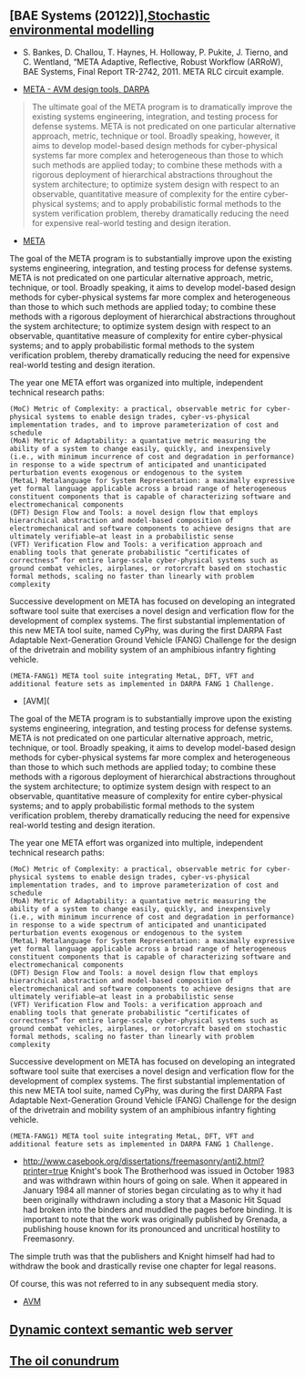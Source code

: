 ## [BAE Systems (20122)],[Stochastic environmental modelling]()

* S. Bankes, D. Challou, T. Haynes, H. Holloway, P. Pukite, J. Tierno, and C. Wentland, “META Adaptive, Reflective, Robust Workflow (ARRoW), BAE Systems, Final Report TR-2742, 2011.
  META RLC circuit example.

* [META - AVM design tools, DARPA](http://www.darpa.mil/Our_Work/TTO/Programs/AVM/AVM_Design_Tools_%28META%29.aspx)

>    The ultimate goal of the META program is to dramatically improve the existing systems engineering, integration, and testing process for defense systems. META is not predicated on one particular alternative approach, metric, technique or tool. Broadly speaking, however, it aims to develop model-based design methods for cyber-physical systems far more complex and heterogeneous than those to which such methods are applied today; to combine these methods with a rigorous deployment of hierarchical abstractions throughout the system architecture; to optimize system design with respect to an observable, quantitative measure of complexity for the entire cyber-physical systems; and to apply probabilistic formal methods to the system verification problem, thereby dramatically reducing the need for expensive real-world testing and design iteration.

* [META](http://cps-vo.org/group/avm/meta)

  

The goal of the META program is to substantially improve upon the existing systems engineering, integration, and testing process for defense systems. META is not predicated on one particular alternative approach, metric, technique, or tool. Broadly speaking, it aims to develop model-based design methods for cyber-physical systems far more complex and heterogeneous than those to which such methods are applied today; to combine these methods with a rigorous deployment of hierarchical abstractions throughout the system architecture; to optimize system design with respect to an observable, quantitative measure of complexity for entire cyber-physical systems; and to apply probabilistic formal methods to the system verification problem, thereby dramatically reducing the need for expensive real-world testing and design iteration.

The year one META effort was organized into multiple, independent technical research paths:

    (MoC) Metric of Complexity: a practical, observable metric for cyber-physical systems to enable design trades, cyber-vs-physical implementation trades, and to improve parameterization of cost and schedule
    (MoA) Metric of Adaptability: a quantative metric measuring the ability of a system to change easily, quickly, and inexpensively (i.e., with minimum incurrence of cost and degradation in performance) in response to a wide spectrum of anticipated and unanticipated perturbation events exogenous or endogenous to the system
    (MetaL) Metalanguage for System Representation: a maximally expressive yet formal language applicable across a broad range of heterogeneous constituent components that is capable of characterizing software and electromechanical components
    (DFT) Design Flow and Tools: a novel design flow that employs hierarchical abstraction and model-based composition of electromechanical and software components to achieve designs that are ultimately verifiable—at least in a probabilistic sense
    (VFT) Verification Flow and Tools: a verification approach and enabling tools that generate probabilistic “certificates of correctness” for entire large-scale cyber-physical systems such as ground combat vehicles, airplanes, or rotorcraft based on stochastic formal methods, scaling no faster than linearly with problem complexity

Successive development on META has focused on developing an integrated software tool suite that exercises a novel design and verfication flow for the development of complex systems.  The first substantial implementation of this new META tool suite, named CyPhy, was during the first DARPA Fast Adaptable Next-Generation Ground Vehicle (FANG) Challenge for the design of the drivetrain and mobility system of an amphibious infantry fighting vehicle.

    (META-FANG1) META tool suite integrating MetaL, DFT, VFT and additional feature sets as implemented in DARPA FANG 1 Challenge.

* [AVM](

The goal of the META program is to substantially improve upon the existing systems engineering, integration, and testing process for defense systems. META is not predicated on one particular alternative approach, metric, technique, or tool. Broadly speaking, it aims to develop model-based design methods for cyber-physical systems far more complex and heterogeneous than those to which such methods are applied today; to combine these methods with a rigorous deployment of hierarchical abstractions throughout the system architecture; to optimize system design with respect to an observable, quantitative measure of complexity for entire cyber-physical systems; and to apply probabilistic formal methods to the system verification problem, thereby dramatically reducing the need for expensive real-world testing and design iteration.

The year one META effort was organized into multiple, independent technical research paths:

    (MoC) Metric of Complexity: a practical, observable metric for cyber-physical systems to enable design trades, cyber-vs-physical implementation trades, and to improve parameterization of cost and schedule
    (MoA) Metric of Adaptability: a quantative metric measuring the ability of a system to change easily, quickly, and inexpensively (i.e., with minimum incurrence of cost and degradation in performance) in response to a wide spectrum of anticipated and unanticipated perturbation events exogenous or endogenous to the system
    (MetaL) Metalanguage for System Representation: a maximally expressive yet formal language applicable across a broad range of heterogeneous constituent components that is capable of characterizing software and electromechanical components
    (DFT) Design Flow and Tools: a novel design flow that employs hierarchical abstraction and model-based composition of electromechanical and software components to achieve designs that are ultimately verifiable—at least in a probabilistic sense
    (VFT) Verification Flow and Tools: a verification approach and enabling tools that generate probabilistic “certificates of correctness” for entire large-scale cyber-physical systems such as ground combat vehicles, airplanes, or rotorcraft based on stochastic formal methods, scaling no faster than linearly with problem complexity

Successive development on META has focused on developing an integrated software tool suite that exercises a novel design and verfication flow for the development of complex systems.  The first substantial implementation of this new META tool suite, named CyPhy, was during the first DARPA Fast Adaptable Next-Generation Ground Vehicle (FANG) Challenge for the design of the drivetrain and mobility system of an amphibious infantry fighting vehicle.

    (META-FANG1) META tool suite integrating MetaL, DFT, VFT and additional feature sets as implemented in DARPA FANG 1 Challenge.

* http://www.casebook.org/dissertations/freemasonry/anti2.html?printer=true
Knight's book The Brotherhood was issued in October 1983 and was withdrawn within hours of going on sale. When it appeared in January 1984 all manner of stories began circulating as to why it had been originally withdrawn including a story that a Masonic Hit Squad had broken into the binders and muddled the pages before binding. It is important to note that the work was originally published by Grenada, a publishing house known for its pronounced and uncritical hostility to Freemasonry.

The simple truth was that the publishers and Knight himself had had to withdraw the book and drastically revise one chapter for legal reasons.

Of course, this was not referred to in any subsequent media story. 

* [AVM](http://www.darpa.mil/Our_Work/TTO/Programs/Adaptive_Vehicle_Make__(AVM).aspx)

## [Dynamic context semantic web server]()

## [The oil conundrum]()

